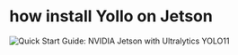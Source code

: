 # how install Yollo on Jetson

![Quick Start Guide: NVIDIA Jetson with Ultralytics YOLO11](https://docs.ultralytics.com/guides/nvidia-jetson/)

